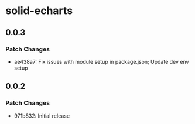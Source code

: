 # solid-echarts

## 0.0.3

### Patch Changes

- ae438a7: Fix issues with module setup in package.json; Update dev env setup

## 0.0.2

### Patch Changes

- 971b832: Initial release
